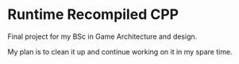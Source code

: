 # Runtime Recompiled CPP

Final project for my BSc in Game Architecture and design.

My plan is to clean it up and continue working on it in my spare time.
